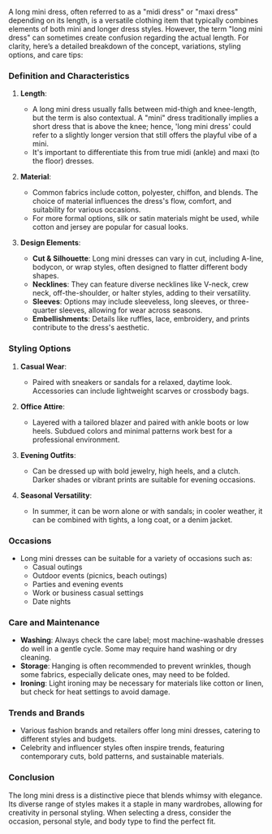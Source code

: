 A long mini dress, often referred to as a "midi dress" or "maxi dress" depending on its length, is a versatile clothing item that typically combines elements of both mini and longer dress styles. However, the term "long mini dress" can sometimes create confusion regarding the actual length. For clarity, here’s a detailed breakdown of the concept, variations, styling options, and care tips:

### Definition and Characteristics
1. **Length**: 
   - A long mini dress usually falls between mid-thigh and knee-length, but the term is also contextual. A "mini" dress traditionally implies a short dress that is above the knee; hence, 'long mini dress' could refer to a slightly longer version that still offers the playful vibe of a mini.
   - It's important to differentiate this from true midi (ankle) and maxi (to the floor) dresses.

2. **Material**: 
   - Common fabrics include cotton, polyester, chiffon, and blends. The choice of material influences the dress's flow, comfort, and suitability for various occasions.
   - For more formal options, silk or satin materials might be used, while cotton and jersey are popular for casual looks.

3. **Design Elements**: 
   - **Cut & Silhouette**: Long mini dresses can vary in cut, including A-line, bodycon, or wrap styles, often designed to flatter different body shapes.
   - **Necklines**: They can feature diverse necklines like V-neck, crew neck, off-the-shoulder, or halter styles, adding to their versatility.
   - **Sleeves**: Options may include sleeveless, long sleeves, or three-quarter sleeves, allowing for wear across seasons.
   - **Embellishments**: Details like ruffles, lace, embroidery, and prints contribute to the dress's aesthetic.

### Styling Options
1. **Casual Wear**: 
   - Paired with sneakers or sandals for a relaxed, daytime look. Accessories can include lightweight scarves or crossbody bags.
   
2. **Office Attire**: 
   - Layered with a tailored blazer and paired with ankle boots or low heels. Subdued colors and minimal patterns work best for a professional environment.

3. **Evening Outfits**: 
   - Can be dressed up with bold jewelry, high heels, and a clutch. Darker shades or vibrant prints are suitable for evening occasions.

4. **Seasonal Versatility**: 
   - In summer, it can be worn alone or with sandals; in cooler weather, it can be combined with tights, a long coat, or a denim jacket.

### Occasions
- Long mini dresses can be suitable for a variety of occasions such as:
  - Casual outings
  - Outdoor events (picnics, beach outings)
  - Parties and evening events
  - Work or business casual settings
  - Date nights

### Care and Maintenance
- **Washing**: Always check the care label; most machine-washable dresses do well in a gentle cycle. Some may require hand washing or dry cleaning.
- **Storage**: Hanging is often recommended to prevent wrinkles, though some fabrics, especially delicate ones, may need to be folded.
- **Ironing**: Light ironing may be necessary for materials like cotton or linen, but check for heat settings to avoid damage.

### Trends and Brands
- Various fashion brands and retailers offer long mini dresses, catering to different styles and budgets.
- Celebrity and influencer styles often inspire trends, featuring contemporary cuts, bold patterns, and sustainable materials.

### Conclusion
The long mini dress is a distinctive piece that blends whimsy with elegance. Its diverse range of styles makes it a staple in many wardrobes, allowing for creativity in personal styling. When selecting a dress, consider the occasion, personal style, and body type to find the perfect fit.